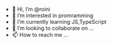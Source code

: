 - 👋 Hi, I’m @roini
- 👀 I’m interested in promramming
- 🌱 I’m currently learning JS,TypeScript
- 💞️ I’m looking to collaborate on ...
- 📫 How to reach me ...

<!---
roini/roini is a ✨ special ✨ repository because its `README.md` (this file) appears on your GitHub profile.
You can click the Preview link to take a look at your changes.
--->
